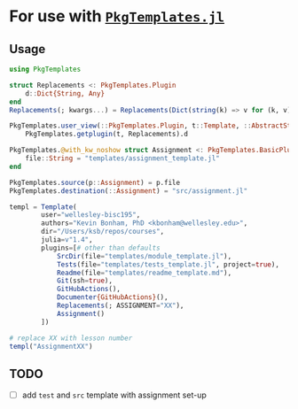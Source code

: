 # For use with [`PkgTemplates.jl`][pkgtemplates]

## Usage

```julia
using PkgTemplates

struct Replacements <: PkgTemplates.Plugin
    d::Dict{String, Any}
end
Replacements(; kwargs...) = Replacements(Dict(string(k) => v for (k, v) in pairs(kwargs)))

PkgTemplates.user_view(::PkgTemplates.Plugin, t::Template, ::AbstractString) =
    PkgTemplates.getplugin(t, Replacements).d

PkgTemplates.@with_kw_noshow struct Assignment <: PkgTemplates.BasicPlugin
    file::String = "templates/assignment_template.jl"
end

PkgTemplates.source(p::Assignment) = p.file
PkgTemplates.destination(::Assignment) = "src/assignment.jl"

templ = Template(
        user="wellesley-bisc195",
        authors="Kevin Bonham, PhD <kbonham@wellesley.edu>",
        dir="/Users/ksb/repos/courses",
        julia=v"1.4",
        plugins=[# other than defaults
            SrcDir(file="templates/module_template.jl"),
            Tests(file="templates/tests_template.jl", project=true),
            Readme(file="templates/readme_template.md"),
            Git(ssh=true),
            GitHubActions(),
            Documenter{GitHubActions}(),
            Replacements(; ASSIGNMENT="XX"),
            Assignment()
        ])

# replace XX with lesson number
templ("AssignmentXX")
```

## TODO

- [ ] add `test` and `src` template with assignment set-up

[pkgtemplates]: https://invenia.github.io/PkgTemplates.jl/dev/user/#PkgTemplates.GitHubActions
